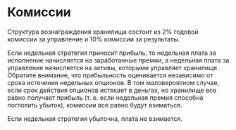 # Комиссии

Структура вознаграждения хранилища состоит из 2% годовой комиссии за управление и 10% комиссии за результаты.

Если недельная стратегия приносит прибыль, то недельная плата за исполнение начисляется на заработанные премии, а недельная плата за управление начисляется на активы, которыми управляет хранилище. Обратите внимание, что прибыльность оценивается независимо от срока истечения недельных опционов. В том маловероятном случае, если срок действия опционов истекает в деньгах, но хранилище все равно получает прибыль (т. е. если недельная премия способна поглотить убыток), комиссии все равно будут взиматься.

Если недельная стратегия убыточна, плата не взимается.

